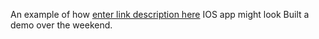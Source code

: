 An example of how [enter link description here][1] IOS app might look
Built a demo over the weekend. 


  [1]: http://www.memrise.com